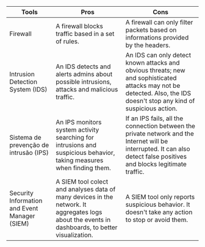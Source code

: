 
| **Tools**                                     | **Pros**                                                                                                                                         | **Cons**                                                                                                                                                                |
| --------------------------------------------- | ------------------------------------------------------------------------------------------------------------------------------------------------ | ----------------------------------------------------------------------------------------------------------------------------------------------------------------------- |
| Firewall                                      | A firewall blocks traffic based in a set of rules.                                                                                               | A firewall can only filter packets based on informations provided by the headers.                                                                                       |
| Intrusion Detection System (IDS)              | An IDS detects and alerts admins about possible intrusions, attacks and malicious traffic.                                                       | An IDS can only detect known attacks and obvious threats; new and sophisticated attacks may not be detected. Also, the IDS doesn't stop any kind of suspicious action.  |
| Sistema de prevenção de intrusão (IPS)        | An IPS monitors system activity searching for intrusions and suspicious behavior, taking measures when finding them.                             | If an IPS fails, all the connection between the private network and the Internet will be interrupted. It can also detect false positives and blocks legitimate traffic. |
| Security Information and Event Manager (SIEM) | A SIEM tool colect and analyses data of many devices in the network. It aggregates logs about the events in dashboards, to better visualization. | A SIEM tool only reports suspicious behavior. It doesn't take any action to stop or avoid them.                                                                         |